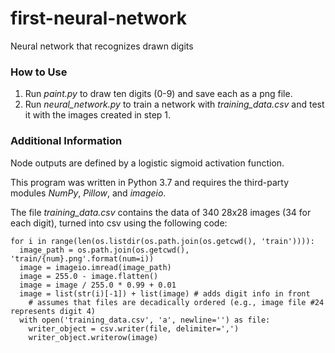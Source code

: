 # first-neural-network
Neural network that recognizes drawn digits

### How to Use
1. Run *paint.py* to draw ten digits (0-9) and save each as a png file.
2. Run *neural_network.py* to train a network with *training_data.csv* and test it with the images created in step 1.

### Additional Information
Node outputs are defined by a logistic sigmoid activation function.

This program was written in Python 3.7 and requires the third-party modules *NumPy*, *Pillow*, and *imageio*.

The file *training_data.csv* contains the data of 340 28x28 images (34 for each digit), turned into csv using the following code:

    for i in range(len(os.listdir(os.path.join(os.getcwd(), 'train')))):
      image_path = os.path.join(os.getcwd(), 'train/{num}.png'.format(num=i))
      image = imageio.imread(image_path)
      image = 255.0 - image.flatten()
      image = image / 255.0 * 0.99 + 0.01
      image = list(str(i)[-1]) + list(image) # adds digit info in front
        # assumes that files are decadically ordered (e.g., image file #24 represents digit 4)
      with open('training_data.csv', 'a', newline='') as file:
        writer_object = csv.writer(file, delimiter=',')
        writer_object.writerow(image)
